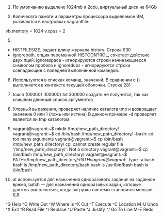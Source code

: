 1. По умолчанию выделено 1024mb и 2cpu, виртуальный диск на 64Gb

2. Количесвто памяти и параметры процессора выделяемое ВМ, указваются в настройках vagrantfile: 

vb.memory = 1024 
v.cpus = 2

5.
- HISTFILESIZE, задает длину журнала history. Строка 930
- ignoreboth, опция переменной HISTCONTROL, сочетает действие двух пций: ignorespace - игнорируются
строки начинающиесся символом пробела и ignoredups - игнорируются строки совпадающие 
с поледней выполненной командой.

6. Используются в списках команд, значений. В сравнении с () выполняется в контексте текущей оболочки.
Строка 281

7. touch {000001..100000}.txt
300000 создать не получится, так как слишлом длинный список аргументов

8. Уловный выражения, проверяет наличие каталога tmp и возвращает значение 0 или 1 (ложь или истина)
В данном примере -d проверяет является ли tmp каталогом

9. vagrant@vagrant:~$ mkdir /tmp/new_path_directory/
vagrant@vagrant:~$ cd /bin/bash /tmp/new_patn_directory/
-bash: cd: too many arguments
vagrant@vagrant:~$ cp /bin/bash /tmp/new_patn_directory/
cp: cannot create regular file '/tmp/new_patn_directory/': Not a directory
vagrant@vagrant:~$ cp /bin/bash /tmp/new_path_directory/
vagrant@vagrant:~$ PATH=/tmp/new_path_directory/:$PATH
vagrant@vagrant:~$ type -a bash
bash is /tmp/new_path_directory/bash
bash is /usr/bin/bash
bash is /bin/bash

10. at используется для назначения одноразового задания на заданное время,
batch — для назначения одноразовых задач, которые должны выполняться,
когда загрузка системы становится меньше 0,8










































^G Help        ^O Write Out   ^W Where Is    ^K Cut         ^T Execute     ^C Location    M-U Undo
^X Exit        ^R Read File   ^\ Replace     ^U Paste       ^J Justify     ^/ Go To Line  M-E Redo

